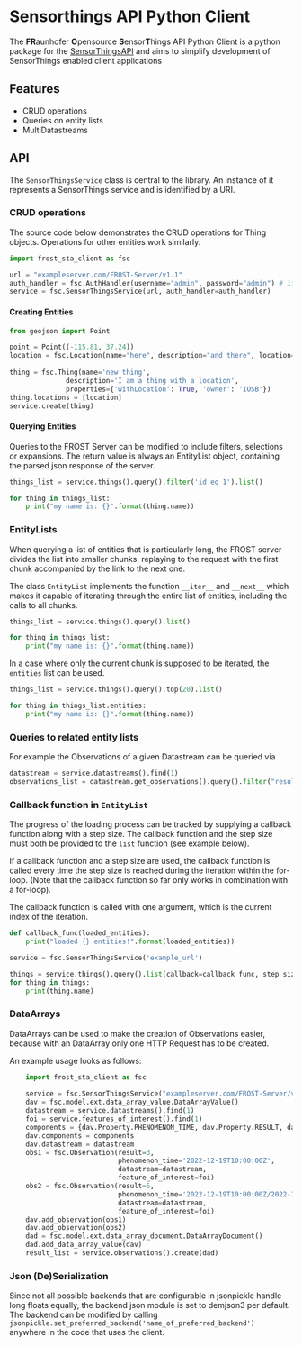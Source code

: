 # Sensorthings API Python Client

The **FR**aunhofer **O**pensource **S**ensor**T**hings API Python Client is a python package for the [SensorThingsAPI](https://github.com/opengeospatial/sensorthings) and aims to simplify development of SensorThings enabled client applications

## Features
* CRUD operations
* Queries on entity lists
* MultiDatastreams

## API

The `SensorThingsService` class is central to the library. An instance of it represents a SensorThings service and is 
identified by a URI.


### CRUD operations
The source code below demonstrates the CRUD operations for Thing objects. Operations for other entities work similarly.
```python
import frost_sta_client as fsc

url = "exampleserver.com/FROST-Server/v1.1"
auth_handler = fsc.AuthHandler(username="admin", password="admin") # if server is configured for basic auth, else None
service = fsc.SensorThingsService(url, auth_handler=auth_handler)
```
#### Creating Entities
```python
from geojson import Point

point = Point((-115.81, 37.24))
location = fsc.Location(name="here", description="and there", location=point, encoding_type='application/geo+json')
 
thing = fsc.Thing(name='new thing',
              description='I am a thing with a location',
              properties={'withLocation': True, 'owner': 'IOSB'})
thing.locations = [location]
service.create(thing)
```
#### Querying Entities
Queries to the FROST Server can be modified to include filters, selections or expansions. The return value is always
an EntityList object, containing the parsed json response of the server.
```python
things_list = service.things().query().filter('id eq 1').list()

for thing in things_list:
    print("my name is: {}".format(thing.name))
```
### EntityLists

When querying a list of entities that is particularly long, the FROST server divides the list into smaller chunks,
replaying to the request with the first chunk accompanied by the link to the next one.

The class `EntityList` implements the function `__iter__` and `__next__` which makes it capable of iterating 
through the entire list of entities, including the calls to all chunks.
```python
things_list = service.things().query().list()

for thing in things_list:
    print("my name is: {}".format(thing.name))
```

In a case where only the current chunk is supposed to be iterated, the `entities` list can be used.

```python
things_list = service.things().query().top(20).list()

for thing in things_list.entities:
    print("my name is: {}".format(thing.name))
```

### Queries to related entity lists

For example the Observations of a given Datastream can be queried via
```python
datastream = service.datastreams().find(1)
observations_list = datastream.get_observations().query().filter("result gt 10").list()
```

### Callback function in `EntityList`

The progress of the loading process can be tracked by supplying a callback function along with a step size. The callback
function and the step size must both be provided to the `list` function (see example below).

If a callback function and a step size are used, the callback function is called every time the step size is
reached during the iteration within the for-loop. (Note that the callback function so far only works in
combination with a for-loop).

The callback function is called with one argument, which is the current index of the iteration.

```python
def callback_func(loaded_entities):
    print("loaded {} entities!".format(loaded_entities))

service = fsc.SensorThingsService('example_url')

things = service.things().query().list(callback=callback_func, step_size=5)
for thing in things:
    print(thing.name)
```

### DataArrays
DataArrays can be used to make the creation of Observations easier, because with an DataArray only one HTTP Request
has to be created.

An example usage looks as follows:
```python
    import frost_sta_client as fsc
    
    service = fsc.SensorThingsService("exampleserver.com/FROST-Server/v1.1")
    dav = fsc.model.ext.data_array_value.DataArrayValue()
    datastream = service.datastreams().find(1)
    foi = service.features_of_interest().find(1)
    components = {dav.Property.PHENOMENON_TIME, dav.Property.RESULT, dav.Property.FEATURE_OF_INTEREST}
    dav.components = components
    dav.datastream = datastream
    obs1 = fsc.Observation(result=3,
                           phenomenon_time='2022-12-19T10:00:00Z',
                           datastream=datastream,
                           feature_of_interest=foi)
    obs2 = fsc.Observation(result=5,
                           phenomenon_time='2022-12-19T10:00:00Z/2022-12-19T11:00:00Z',
                           datastream=datastream,
                           feature_of_interest=foi)
    dav.add_observation(obs1)
    dav.add_observation(obs2)
    dad = fsc.model.ext.data_array_document.DataArrayDocument()
    dad.add_data_array_value(dav)
    result_list = service.observations().create(dad)
```

### Json (De)Serialization
Since not all possible backends that are configurable in jsonpickle handle long floats equally, the backend json
module is set to demjson3 per default. The backend can be modified by calling
`jsonpickle.set_preferred_backend('name_of_preferred_backend')` anywhere in the code that uses the client.